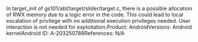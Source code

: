 In target_init of gs101/abl/target/slider/target.c, there is a possible allocation of RWX memory due to a logic error in the code. This could lead to local escalation of privilege with no additional execution privileges needed. User interaction is not needed for exploitation.Product: AndroidVersions: Android kernelAndroid ID: A-203250788References: N/A